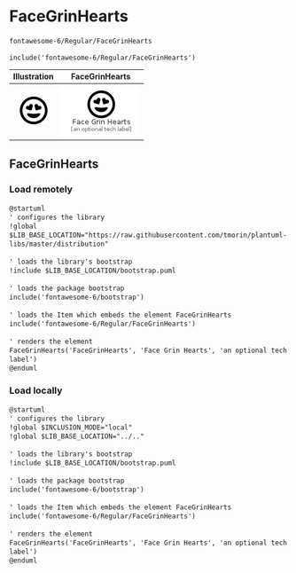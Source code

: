 # FaceGrinHearts


```text
fontawesome-6/Regular/FaceGrinHearts
```

```text
include('fontawesome-6/Regular/FaceGrinHearts')
```



| Illustration | FaceGrinHearts |
| :---: | :---: |
| ![illustration for Illustration](../../fontawesome-6/Regular/FaceGrinHearts.png) | ![illustration for FaceGrinHearts](../../fontawesome-6/Regular/FaceGrinHearts.Local.png) |




## FaceGrinHearts

### Load remotely
```plantuml
@startuml
' configures the library
!global $LIB_BASE_LOCATION="https://raw.githubusercontent.com/tmorin/plantuml-libs/master/distribution"

' loads the library's bootstrap
!include $LIB_BASE_LOCATION/bootstrap.puml

' loads the package bootstrap
include('fontawesome-6/bootstrap')

' loads the Item which embeds the element FaceGrinHearts
include('fontawesome-6/Regular/FaceGrinHearts')

' renders the element
FaceGrinHearts('FaceGrinHearts', 'Face Grin Hearts', 'an optional tech label')
@enduml
```

### Load locally
```plantuml
@startuml
' configures the library
!global $INCLUSION_MODE="local"
!global $LIB_BASE_LOCATION="../.."

' loads the library's bootstrap
!include $LIB_BASE_LOCATION/bootstrap.puml

' loads the package bootstrap
include('fontawesome-6/bootstrap')

' loads the Item which embeds the element FaceGrinHearts
include('fontawesome-6/Regular/FaceGrinHearts')

' renders the element
FaceGrinHearts('FaceGrinHearts', 'Face Grin Hearts', 'an optional tech label')
@enduml
```

